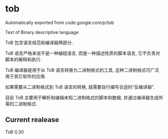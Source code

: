 # tob
Automatically exported from code.google.com/p/tob

Text of Binary descriptive language

ToB 包含语言规范和编译器两部分.

ToB 语言严格来说不是一种编程语言, 而是一种描述性质的脚本语言, 它不负责对脚本的解释和执行.

ToB 编译器是用于从 ToB 语言转换为二进制格式的工具, 这种二进制格式可广泛用于其它软件的应用.

如果需要从二进制格式到 ToB 语言的转换, 就需要自行编写合适的“反编译器”.

目前 ToB 主要用于解析和编辑未知二进制格式的脚本和数据, 并通过编译器生成所需的二进制格式.

## Current realease

ToB 0.30
